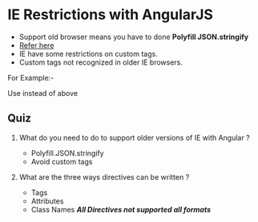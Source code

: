 # IE Restrictions with AngularJS

- Support old browser means you have to done **Polyfill JSON.stringify**
- [Refer here](http://www.codeproject.com/Articles/369858/Writing-polyfills-in-Javascript)
- IE have some restrictions on custom tags.
- Custom tags not recognized in older IE browsers.


For Example:-

<ng-test>
</ng-test>

Use instead of above

<div ng-test>

</div>

## Quiz

1. What do you need to do to support older versions of IE with Angular ?

	- Polyfill.JSON.stringify
	- Avoid custom tags

2. What are the three ways directives can be written ?

	- Tags
	- Attributes
	- Class Names
	***All Directives not supported all formats***